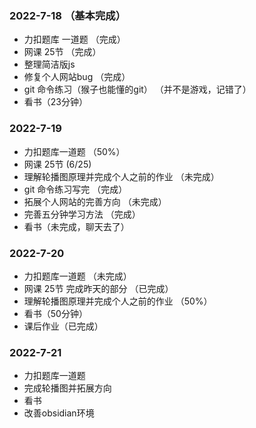 ### 2022-7-18  （基本完成）
- 力扣题库 一道题  （完成）
- 网课 25节 （完成）
- 整理简洁版js 
- 修复个人网站bug  （完成）
- git 命令练习（猴子也能懂的git） （并不是游戏，记错了）
- 看书（23分钟）

### 2022-7-19 
- 力扣题库一道题  （50%）
- 网课 25节  (6/25)
- 理解轮播图原理并完成个人之前的作业 （未完成）
- git 命令练习写完 （完成）
- 拓展个人网站的完善方向  （未完成）
- 完善五分钟学习方法 （完成）
- 看书（未完成，聊天去了）

### 2022-7-20
- 力扣题库一道题  （未完成）
- 网课 25节  完成昨天的部分 （已完成）
- 理解轮播图原理并完成个人之前的作业 （50%）
- 看书（50分钟）
- 课后作业（已完成）

### 2022-7-21
- 力扣题库一道题  
- 完成轮播图并拓展方向
- 看书
- 改善obsidian环境